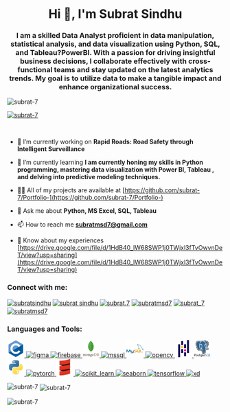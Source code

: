 <h1 align="center">Hi 👋, I'm Subrat Sindhu</h1>
<h3 align="center">I am a skilled Data Analyst proficient in data manipulation, statistical analysis, and data visualization using Python, SQL, and Tableau?PowerBI. With a passion for driving insightful business decisions, I collaborate effectively with cross-functional teams and stay updated on the latest analytics trends. My goal is to utilize data to make a tangible impact and enhance organizational success.</h3>

<p align="left"> <img src="https://komarev.com/ghpvc/?username=subrat-7&label=Profile%20views&color=0e75b6&style=flat" alt="subrat-7" /> </p>

<p align="left"> <a href="https://github.com/ryo-ma/github-profile-trophy"><img src="https://github-profile-trophy.vercel.app/?username=subrat-7" alt="subrat-7" /></a> </p>

<p align="left"> <a href="https://twitter.com/" target="blank"><img src="https://img.shields.io/twitter/follow/?logo=twitter&style=for-the-badge" alt="" /></a> </p>

- 🔭 I’m currently working on **Rapid Roads: Road Safety through Intelligent Surveillance**

- 🌱 I’m currently learning **I am currently honing my skills in Python programming, mastering data visualization with Power BI, Tableau , and delving into predictive modeling techniques.**

- 👨‍💻 All of my projects are available at [https://github.com/subrat-7/Portfolio-](https://github.com/subrat-7/Portfolio-)

- 💬 Ask me about **Python, MS Excel, SQL, Tableau**

- 📫 How to reach me **subratmsd7@gmail.com**

- 📄 Know about my experiences [https://drive.google.com/file/d/1HdB40_IW68SWP1j0TWjxl3fTvOwvnDeT/view?usp=sharing](https://drive.google.com/file/d/1HdB40_IW68SWP1j0TWjxl3fTvOwvnDeT/view?usp=sharing)

<h3 align="left">Connect with me:</h3>
<p align="left">
<a href="https://linkedin.com/in/subratsindhu" target="blank"><img align="center" src="https://raw.githubusercontent.com/rahuldkjain/github-profile-readme-generator/master/src/images/icons/Social/linked-in-alt.svg" alt="subratsindhu" height="30" width="40" /></a>
<a href="https://kaggle.com/subrat sindhu" target="blank"><img align="center" src="https://raw.githubusercontent.com/rahuldkjain/github-profile-readme-generator/master/src/images/icons/Social/kaggle.svg" alt="subrat sindhu" height="30" width="40" /></a>
<a href="https://instagram.com/subrat.7" target="blank"><img align="center" src="https://raw.githubusercontent.com/rahuldkjain/github-profile-readme-generator/master/src/images/icons/Social/instagram.svg" alt="subrat.7" height="30" width="40" /></a>
<a href="https://www.hackerrank.com/subratmsd7" target="blank"><img align="center" src="https://raw.githubusercontent.com/rahuldkjain/github-profile-readme-generator/master/src/images/icons/Social/hackerrank.svg" alt="subratmsd7" height="30" width="40" /></a>
<a href="https://www.leetcode.com/subrat_7" target="blank"><img align="center" src="https://raw.githubusercontent.com/rahuldkjain/github-profile-readme-generator/master/src/images/icons/Social/leet-code.svg" alt="subrat_7" height="30" width="40" /></a>
<a href="https://auth.geeksforgeeks.org/user/subratmsd7" target="blank"><img align="center" src="https://raw.githubusercontent.com/rahuldkjain/github-profile-readme-generator/master/src/images/icons/Social/geeks-for-geeks.svg" alt="subratmsd7" height="30" width="40" /></a>
</p>

<h3 align="left">Languages and Tools:</h3>
<p align="left"> <a href="https://www.cprogramming.com/" target="_blank" rel="noreferrer"> <img src="https://raw.githubusercontent.com/devicons/devicon/master/icons/c/c-original.svg" alt="c" width="40" height="40"/> </a> <a href="https://www.figma.com/" target="_blank" rel="noreferrer"> <img src="https://www.vectorlogo.zone/logos/figma/figma-icon.svg" alt="figma" width="40" height="40"/> </a> <a href="https://firebase.google.com/" target="_blank" rel="noreferrer"> <img src="https://www.vectorlogo.zone/logos/firebase/firebase-icon.svg" alt="firebase" width="40" height="40"/> </a> <a href="https://www.mongodb.com/" target="_blank" rel="noreferrer"> <img src="https://raw.githubusercontent.com/devicons/devicon/master/icons/mongodb/mongodb-original-wordmark.svg" alt="mongodb" width="40" height="40"/> </a> <a href="https://www.microsoft.com/en-us/sql-server" target="_blank" rel="noreferrer"> <img src="https://www.svgrepo.com/show/303229/microsoft-sql-server-logo.svg" alt="mssql" width="40" height="40"/> </a> <a href="https://www.mysql.com/" target="_blank" rel="noreferrer"> <img src="https://raw.githubusercontent.com/devicons/devicon/master/icons/mysql/mysql-original-wordmark.svg" alt="mysql" width="40" height="40"/> </a> <a href="https://opencv.org/" target="_blank" rel="noreferrer"> <img src="https://www.vectorlogo.zone/logos/opencv/opencv-icon.svg" alt="opencv" width="40" height="40"/> </a> <a href="https://pandas.pydata.org/" target="_blank" rel="noreferrer"> <img src="https://raw.githubusercontent.com/devicons/devicon/2ae2a900d2f041da66e950e4d48052658d850630/icons/pandas/pandas-original.svg" alt="pandas" width="40" height="40"/> </a> <a href="https://www.postgresql.org" target="_blank" rel="noreferrer"> <img src="https://raw.githubusercontent.com/devicons/devicon/master/icons/postgresql/postgresql-original-wordmark.svg" alt="postgresql" width="40" height="40"/> </a> <a href="https://www.python.org" target="_blank" rel="noreferrer"> <img src="https://raw.githubusercontent.com/devicons/devicon/master/icons/python/python-original.svg" alt="python" width="40" height="40"/> </a> <a href="https://pytorch.org/" target="_blank" rel="noreferrer"> <img src="https://www.vectorlogo.zone/logos/pytorch/pytorch-icon.svg" alt="pytorch" width="40" height="40"/> </a> <a href="https://www.scala-lang.org" target="_blank" rel="noreferrer"> <img src="https://raw.githubusercontent.com/devicons/devicon/master/icons/scala/scala-original.svg" alt="scala" width="40" height="40"/> </a> <a href="https://scikit-learn.org/" target="_blank" rel="noreferrer"> <img src="https://upload.wikimedia.org/wikipedia/commons/0/05/Scikit_learn_logo_small.svg" alt="scikit_learn" width="40" height="40"/> </a> <a href="https://seaborn.pydata.org/" target="_blank" rel="noreferrer"> <img src="https://seaborn.pydata.org/_images/logo-mark-lightbg.svg" alt="seaborn" width="40" height="40"/> </a> <a href="https://www.tensorflow.org" target="_blank" rel="noreferrer"> <img src="https://www.vectorlogo.zone/logos/tensorflow/tensorflow-icon.svg" alt="tensorflow" width="40" height="40"/> </a> <a href="https://www.adobe.com/products/xd.html" target="_blank" rel="noreferrer"> <img src="https://cdn.worldvectorlogo.com/logos/adobe-xd.svg" alt="xd" width="40" height="40"/> </a> </p>

<p><img align="left" src="https://github-readme-stats.vercel.app/api/top-langs?username=subrat-7&show_icons=true&locale=en&layout=compact" alt="subrat-7" /></p>

<p>&nbsp;<img align="center" src="https://github-readme-stats.vercel.app/api?username=subrat-7&show_icons=true&locale=en" alt="subrat-7" /></p>

<p><img align="center" src="https://github-readme-streak-stats.herokuapp.com/?user=subrat-7&" alt="subrat-7" /></p>

